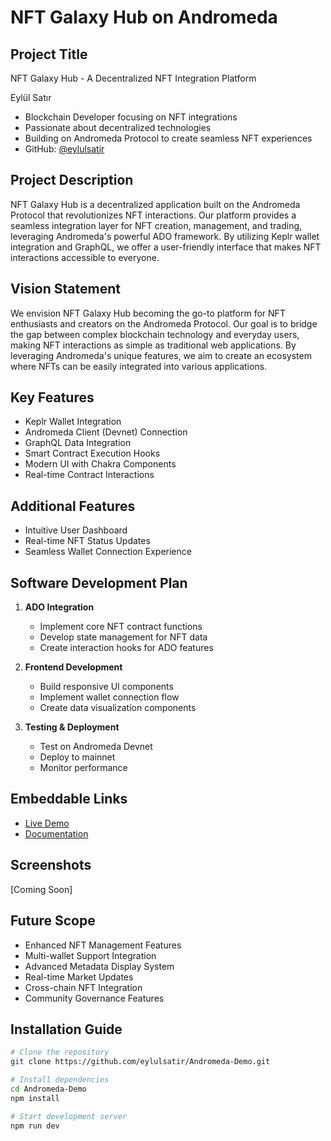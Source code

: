 # NFT Galaxy Hub on Andromeda

## Project Title
NFT Galaxy Hub - A Decentralized NFT Integration Platform


 Eylül Satır
- Blockchain Developer focusing on NFT integrations
- Passionate about decentralized technologies
- Building on Andromeda Protocol to create seamless NFT experiences
- GitHub: [@eylulsatir](https://github.com/eylulsatir)

## Project Description
NFT Galaxy Hub is a decentralized application built on the Andromeda Protocol that revolutionizes NFT interactions. Our platform provides a seamless integration layer for NFT creation, management, and trading, leveraging Andromeda's powerful ADO framework. By utilizing Keplr wallet integration and GraphQL, we offer a user-friendly interface that makes NFT interactions accessible to everyone.

## Vision Statement
We envision NFT Galaxy Hub becoming the go-to platform for NFT enthusiasts and creators on the Andromeda Protocol. Our goal is to bridge the gap between complex blockchain technology and everyday users, making NFT interactions as simple as traditional web applications. By leveraging Andromeda's unique features, we aim to create an ecosystem where NFTs can be easily integrated into various applications.

## Key Features
- Keplr Wallet Integration
- Andromeda Client (Devnet) Connection
- GraphQL Data Integration
- Smart Contract Execution Hooks
- Modern UI with Chakra Components
- Real-time Contract Interactions

## Additional Features
- Intuitive User Dashboard
- Real-time NFT Status Updates
- Seamless Wallet Connection Experience

## Software Development Plan
1. **ADO Integration**
   - Implement core NFT contract functions
   - Develop state management for NFT data
   - Create interaction hooks for ADO features

2. **Frontend Development**
   - Build responsive UI components
   - Implement wallet connection flow
   - Create data visualization components

3. **Testing & Deployment**
   - Test on Andromeda Devnet
   - Deploy to mainnet
   - Monitor performance

## Embeddable Links
- [Live Demo](https://github.com/eylulsatir/Andromeda-Demo)
- [Documentation](https://docs.andromedaprotocol.io/)

## Screenshots
[Coming Soon]

## Future Scope
- Enhanced NFT Management Features
- Multi-wallet Support Integration
- Advanced Metadata Display System
- Real-time Market Updates
- Cross-chain NFT Integration
- Community Governance Features

## Installation Guide
```bash
# Clone the repository
git clone https://github.com/eylulsatir/Andromeda-Demo.git

# Install dependencies
cd Andromeda-Demo
npm install

# Start development server
npm run dev
